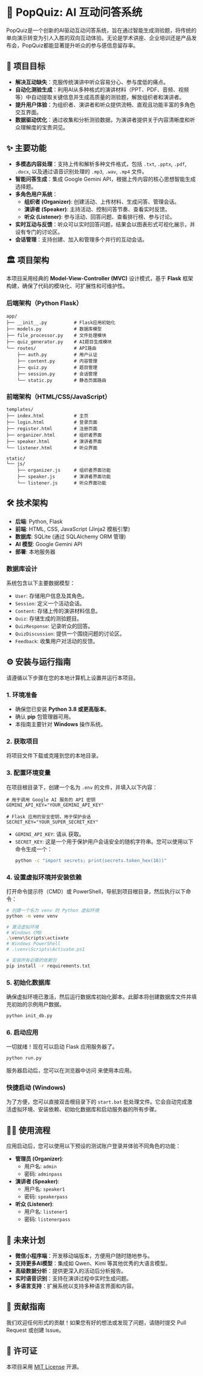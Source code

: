 # 🚀 PopQuiz: AI 互动问答系统

PopQuiz是一个创新的AI驱动互动问答系统，旨在通过智能生成测验题，将传统的单向演示转变为引人入胜的双向互动体验。无论是学术讲座、企业培训还是产品发布会，PopQuiz都能显著提升听众的参与感信息留存率。

## 🎯 项目目标

- **解决互动缺失**：克服传统演讲中听众容易分心、参与度低的痛点。
- **自动化测验生成**：利用AI从多种格式的演讲材料（PPT、PDF、音频、视频等）中自动提取关键信息并生成高质量的测验题，解放组织者和演讲者。
- **提升用户体验**：为组织者、演讲者和听众提供流畅、直观且功能丰富的多角色交互界面。
- **数据驱动优化**：通过收集和分析测验数据，为演讲者提供关于内容清晰度和听众理解度的宝贵洞见。

## ✨ 主要功能

- **多模态内容处理**：支持上传和解析多种文件格式，包括 `.txt`, `.pptx`, `.pdf`, `.docx`, 以及通过语音识别处理的 `.mp3`, `.wav`, `.mp4` 文件。
- **智能问答生成**：集成 Google Gemini API，根据上传内容的核心思想智能生成选择题。
- **多角色用户系统**：
    - **组织者 (Organizer)**: 创建活动、上传材料、生成问答、管理会话。
    - **演讲者 (Speaker)**: 主持活动、控制问答节奏、查看实时反馈。
    - **听众 (Listener)**: 参与活动、回答问题、查看排行榜、参与讨论。
- **实时互动与反馈**：听众可以实时回答问题，结果会以图表形式可视化展示，并设有专门的讨论区。
- **会话管理**：支持创建、加入和管理多个并行的互动会话。

## 🏛️ 项目架构

本项目采用经典的 **Model-View-Controller (MVC)** 设计模式，基于 **Flask** 框架构建，确保了代码的模块化、可扩展性和可维护性。

### 后端架构（Python Flask）
```
app/
├── __init__.py          # Flask应用初始化
├── models.py            # 数据库模型
├── file_processor.py    # 文件处理模块
├── quiz_generator.py    # AI题目生成模块
└── routes/              # API路由
    ├── auth.py          # 用户认证
    ├── content.py       # 内容管理
    ├── quiz.py          # 题目管理
    ├── session.py       # 会话管理
    └── static.py        # 静态页面路由
```

### 前端架构（HTML/CSS/JavaScript）
```
templates/
├── index.html           # 主页
├── login.html           # 登录页面
├── register.html        # 注册页面
├── organizer.html       # 组织者界面
├── speaker.html         # 演讲者界面
└── listener.html        # 听众界面

static/
└── js/
    ├── organizer.js     # 组织者界面功能
    ├── speaker.js       # 演讲者界面功能
    └── listener.js      # 听众界面功能
```

## 🛠️ 技术架构

- **后端**: Python, Flask
- **前端**: HTML, CSS, JavaScript (Jinja2 模板引擎)
- **数据库**: SQLite (通过 SQLAlchemy ORM 管理)
- **AI 模型**: Google Gemini API
- **部署**: 本地服务器

### 数据库设计

系统包含以下主要数据模型：
- `User`: 存储用户信息及其角色。
- `Session`: 定义一个活动会话。
- `Content`: 存储上传的演讲材料信息。
- `Quiz`: 存储生成的测验题目。
- `QuizResponse`: 记录听众的回答。
- `QuizDiscussion`: 提供一个围绕问题的讨论区。
- `Feedback`: 收集用户对活动的反馈。

## ⚙️ 安装与运行指南

请遵循以下步骤在您的本地计算机上设置并运行本项目。

### 1. 环境准备

- 确保您已安装 **Python 3.8 或更高版本**。
- 确认 **pip** 包管理器可用。
- 本指南主要针对 **Windows** 操作系统。

### 2. 获取项目

将项目文件下载或克隆到您的本地目录。

### 3. 配置环境变量

在项目根目录下，创建一个名为 `.env` 的文件，并填入以下内容：

```env
# 用于调用 Google AI 服务的 API 密钥
GEMINI_API_KEY="YOUR_GEMINI_API_KEY"

# Flask 应用的安全密钥，用于保护会话
SECRET_KEY="YOUR_SUPER_SECRET_KEY"
```

- `GEMINI_API_KEY`: 请从 <mcurl name="Google AI Studio" url="https://aistudio.google.com/app/apikey"></mcurl> 获取。
- `SECRET_KEY`: 这是一个用于保护用户会话安全的随机字符串。您可以使用以下命令生成一个：
  ```bash
  python -c "import secrets; print(secrets.token_hex(16))"
  ```

### 4. 设置虚拟环境并安装依赖

打开命令提示符（CMD）或 PowerShell，导航到项目根目录，然后执行以下命令：

```bash
# 创建一个名为 venv 的 Python 虚拟环境
python -m venv venv

# 激活虚拟环境
# Windows CMD
.\venv\Scripts\activate
# Windows PowerShell
# .\venv\Scripts\Activate.ps1

# 安装所有必需的依赖包
pip install -r requirements.txt
```

### 5. 初始化数据库

确保虚拟环境已激活，然后运行数据库初始化脚本。此脚本将创建数据库文件并填充初始的示例用户数据。

```bash
python init_db.py
```

### 6. 启动应用

一切就绪！现在可以启动 Flask 应用服务器了。

```bash
python run.py
```

服务器启动后，您可以在浏览器中访问 <mcurl name="http://localhost:5000" url="http://localhost:5000"></mcurl> 来使用本应用。

### 快捷启动 (Windows)

为了方便，您可以直接双击根目录下的 `start.bat` 批处理文件。它会自动完成激活虚拟环境、安装依赖、初始化数据库和启动服务器的所有步骤。

## 🧑‍💻 使用流程

应用启动后，您可以使用以下预设的测试账户登录并体验不同角色的功能：

- **管理员 (Organizer)**:
  - 用户名: `admin`
  - 密码: `adminpass`
- **演讲者 (Speaker)**:
  - 用户名: `speaker1`
  - 密码: `speakerpass`
- **听众 (Listener)**:
  - 用户名: `listener1`
  - 密码: `listenerpass`

## 📅 未来计划

- **微信小程序端**：开发移动端版本，方便用户随时随地参与。
- **支持更多AI模型**：集成如 Qwen、Kimi 等其他优秀的大语言模型。
- **高级数据分析**：提供更深入的活动后分析报告。
- **实时语音识别**：支持在演讲过程中实时生成问题。
- **多语言支持**：扩展系统以支持多种语言界面和内容。

## 🤝 贡献指南

我们欢迎任何形式的贡献！如果您有好的想法或发现了问题，请随时提交 Pull Request 或创建 Issue。

## 📄 许可证

本项目采用 [MIT License](LICENSE) 开源。